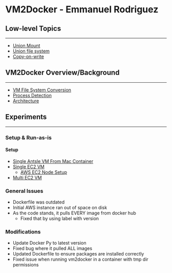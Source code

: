 # **VM2Docker - Emmanuel Rodriguez** 


## Low-level Topics
---
- [Union Mount](resources/definitions/02-UnionMount.md)
- [Union file system](resources/definitions/00-UnionFileSystem.md)
- [Copy-on-write](resources/definitions/01-CopyOnWrite.md)

## VM2Docker Overview/Background
---
- [VM File System Conversion](resources/vm2docker/00-FileSystemConversion.md)
- [Process Detection](resources/vm2docker/01-ProcessDetection.md)
- [Architecture](resources/vm2docker/02-Architecture.md)

## Experiments
---

### Setup & Run-as-is

#### Setup
- [Single Antsle VM From Mac Container](resources/vm2docker/experiments/00-SingleVM-Mac.md)
- [Single EC2 VM](resources/vm2docker/experiments/01-SingleVM-EC2-Single.md)
    - [AWS EC2 Node Setup](resources/vm2docker/setup/00-AWS-Setup.md)
- [Multi EC2 VM](resources/vm2docker/experiments/02-SingleVM-EC2-Multi.md)

### General Issues 
- Dockerfile was outdated
- Initial AWS instance ran out of space on disk
- As the code stands, it pulls EVERY image from docker hub
    - Fixed that by using label with version
    
### Modifications
- Update Docker Py to latest version
- Fixed bug where it pulled ALL images
- Updated Dockerfile to ensure packages are installed correctly
- Fixed issue when running vm2docker in a container with tmp dir permissions
